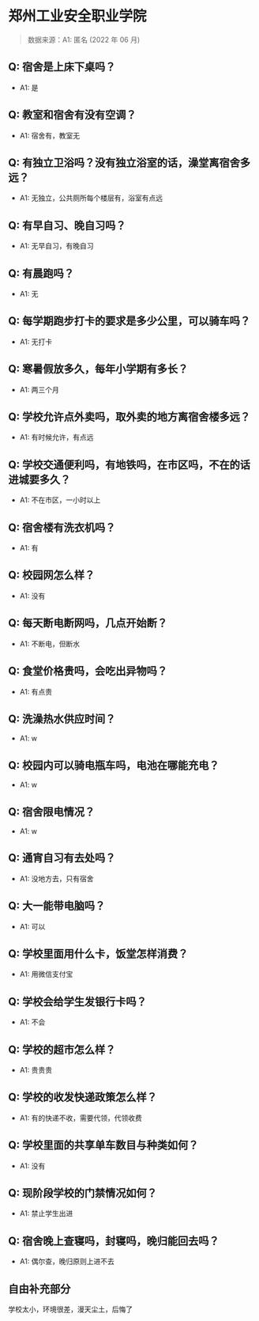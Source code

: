 # 郑州工业安全职业学院

> 数据来源：A1: 匿名 (2022 年 06 月)

## Q: 宿舍是上床下桌吗？

- A1: 是

## Q: 教室和宿舍有没有空调？

- A1: 宿舍有，教室无

## Q: 有独立卫浴吗？没有独立浴室的话，澡堂离宿舍多远？

- A1: 无独立，公共厕所每个楼层有，浴室有点远

## Q: 有早自习、晚自习吗？

- A1: 无早自习，有晚自习

## Q: 有晨跑吗？

- A1: 无

## Q: 每学期跑步打卡的要求是多少公里，可以骑车吗？

- A1: 无打卡

## Q: 寒暑假放多久，每年小学期有多长？

- A1: 两三个月

## Q: 学校允许点外卖吗，取外卖的地方离宿舍楼多远？

- A1: 有时候允许，有点远

## Q: 学校交通便利吗，有地铁吗，在市区吗，不在的话进城要多久？

- A1: 不在市区，一小时以上

## Q: 宿舍楼有洗衣机吗？

- A1: 有

## Q: 校园网怎么样？

- A1: 没有

## Q: 每天断电断网吗，几点开始断？

- A1: 不断电，但断水

## Q: 食堂价格贵吗，会吃出异物吗？

- A1: 有点贵

## Q: 洗澡热水供应时间？

- A1: w

## Q: 校园内可以骑电瓶车吗，电池在哪能充电？

- A1: w

## Q: 宿舍限电情况？

- A1: w

## Q: 通宵自习有去处吗？

- A1: 没地方去，只有宿舍

## Q: 大一能带电脑吗？

- A1: 可以

## Q: 学校里面用什么卡，饭堂怎样消费？

- A1: 用微信支付宝

## Q: 学校会给学生发银行卡吗？

- A1: 不会

## Q: 学校的超市怎么样？

- A1: 贵贵贵

## Q: 学校的收发快递政策怎么样？

- A1: 有的快递不收，需要代领，代领收费

## Q: 学校里面的共享单车数目与种类如何？

- A1: 没有

## Q: 现阶段学校的门禁情况如何？

- A1: 禁止学生出进

## Q: 宿舍晚上查寝吗，封寝吗，晚归能回去吗？

- A1: 偶尔查，晚归原则上进不去

## 自由补充部分

学校太小，环境很差，漫天尘土，后悔了